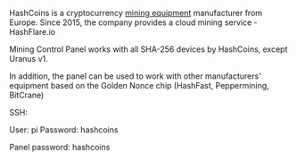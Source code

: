 HashCoins is a cryptocurrency [mining equipment] manufacturer from Europe. Since 2015, the company provides a cloud mining service - HashFlare.io

Mining Control Panel works with all SHA-256 devices by HashCoins, except Uranus v1.

In addition, the panel can be used to work with other manufacturers' equipment based on the Golden Nonce chip (HashFast, Peppermining, BitCrane)

SSH:

User: pi
Password: hashcoins

Panel password: hashcoins

[mining equipment]: https://www.hashcoins.com/
